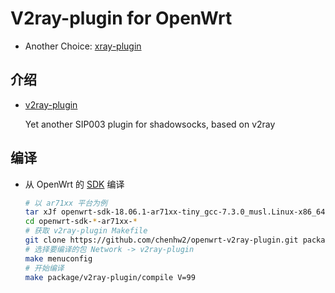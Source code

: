 # V2ray-plugin for OpenWrt

- Another Choice: [xray-plugin](https://github.com/honwen/openwrt-precompiled-feeds)

## 介绍

- [v2ray-plugin][v]

  Yet another SIP003 plugin for shadowsocks, based on v2ray

## 编译

- 从 OpenWrt 的 [SDK][s] 编译

  ```bash
  # 以 ar71xx 平台为例
  tar xJf openwrt-sdk-18.06.1-ar71xx-tiny_gcc-7.3.0_musl.Linux-x86_64.tar.xz
  cd openwrt-sdk-*-ar71xx-*
  # 获取 v2ray-plugin Makefile
  git clone https://github.com/chenhw2/openwrt-v2ray-plugin.git package/v2ray-plugin
  # 选择要编译的包 Network -> v2ray-plugin
  make menuconfig
  # 开始编译
  make package/v2ray-plugin/compile V=99
  ```

[s]: https://openwrt.org/docs/guide-developer/using_the_sdk#obtain_the_sdk
[v]: https://github.com/shadowsocks/v2ray-plugin
